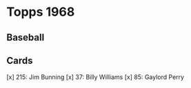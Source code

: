 # Topps 1968 
## Baseball

## Cards

[x] 215: Jim Bunning
[x] 37: Billy Williams
[x] 85: Gaylord Perry
